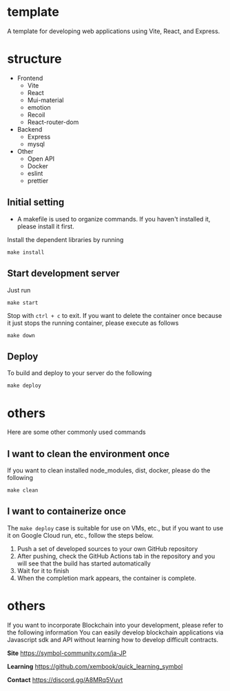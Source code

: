 # template

A template for developing web applications using Vite, React, and Express.

# structure

- Frontend
  - Vite
  - React
  - Mui-material
  - emotion
  - Recoil
  - React-router-dom
- Backend
  - Express
  - mysql
- Other
  - Open API
  - Docker
  - eslint
  - prettier

## Initial setting

- A makefile is used to organize commands. If you haven't installed it, please install it first.

Install the dependent libraries by running

```
make install
```

## Start development server

Just run

```
make start
```

Stop with `ctrl + c` to exit. If you want to delete the container once because it just stops the running container, please execute as follows

```
make down
```

## Deploy

To build and deploy to your server do the following

```
make deploy
```

# others

Here are some other commonly used commands

## I want to clean the environment once

If you want to clean installed node_modules, dist, docker, please do the following

```
make clean
```

## I want to containerize once

The `make deploy` case is suitable for use on VMs, etc., but if you want to use it on Google Cloud run, etc., follow the steps below.

1. Push a set of developed sources to your own GitHub repository
2. After pushing, check the GitHub Actions tab in the repository and you will see that the build has started automatically
3. Wait for it to finish
4. When the completion mark appears, the container is complete.

# others

If you want to incorporate Blockchain into your development, please refer to the following information
You can easily develop blockchain applications via Javascript sdk and API without learning how to develop difficult contracts.

**Site**
https://symbol-community.com/ja-JP

**Learning**
https://github.com/xembook/quick_learning_symbol

**Contact**
https://discord.gg/A8MRq5Vuvt
